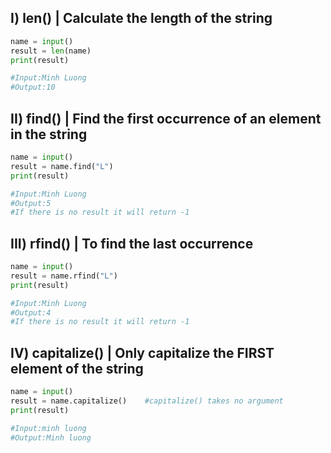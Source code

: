 
## I) len()  | Calculate the length of the string

```python
name = input()
result = len(name)
print(result)

#Input:Minh Luong
#Output:10
```

## II) find() | Find the first occurrence of an element in the string

```python
name = input()
result = name.find("L")
print(result)

#Input:Minh Luong
#Output:5
#If there is no result it will return -1
```

## III) rfind() | To find the last occurrence
```python
name = input()
result = name.rfind("L")
print(result)

#Input:Minh Luong
#Output:4
#If there is no result it will return -1
```

## IV) capitalize()  | Only capitalize the FIRST element of the string
```python
name = input()
result = name.capitalize()    #capitalize() takes no argument
print(result)

#Input:minh luong
#Output:Minh luong
```

